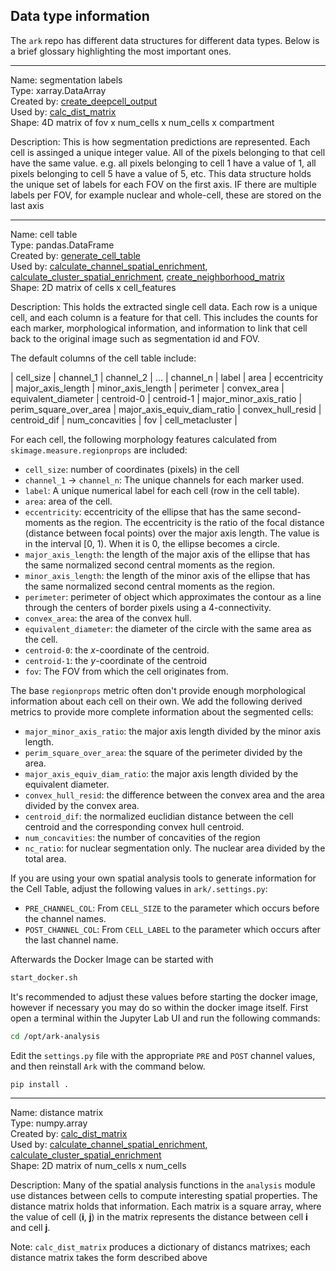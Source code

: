 ## Data type information

The `ark` repo has different data structures for different data types. Below is a brief glossary highlighting the most important ones. 

---

Name: segmentation labels  
Type: xarray.DataArray  
Created by: [create_deepcell_output](https://ark-analysis.readthedocs.io/en/latest/_markdown/ark.utils.html#ark.utils.deepcell_service_utils.create_deepcell_output)  
Used by: [calc_dist_matrix](https://ark-analysis.readthedocs.io/en/latest/_markdown/ark.utils.html#ark.utils.spatial_analysis_utils.calc_dist_matrix)  
Shape: 4D matrix of fov x num_cells x num_cells x compartment  

Description: This is how segmentation predictions are represented. Each cell is assinged a unique integer value. All of the pixels belonging to that cell have the same value. e.g. all pixels belonging to cell 1 have a value of 1, all pixels belonging to cell 5 have a value of 5, etc. This data structure holds the unique set of labels for each FOV on the first axis. IF there are multiple labels per FOV, for example nuclear and whole-cell, these are stored on the last axis

---

Name: cell table  
Type: pandas.DataFrame  
Created by: [generate_cell_table](https://ark-analysis.readthedocs.io/en/latest/_markdown/ark.segmentation.html#ark.segmentation.marker_quantification.generate_cell_table)   
Used by: [calculate_channel_spatial_enrichment](https://ark-analysis.readthedocs.io/en/latest/_markdown/ark.analysis.html#ark.analysis.spatial_analysis.calculate_channel_spatial_enrichment), [calculate_cluster_spatial_enrichment](https://ark-analysis.readthedocs.io/en/latest/_markdown/ark.analysis.html#ark.analysis.spatial_analysis.calculate_channel_spatial_enrichment),
[create_neighborhood_matrix](https://ark-analysis.readthedocs.io/en/latest/_markdown/ark.segmentation.html#ark.segmentation.marker_quantification.generate_cell_data)  
Shape: 2D matrix of cells x cell_features  

Description: This holds the extracted single cell data. Each row is a unique cell, and each column is a feature for that cell. This includes the counts for each marker, morphological information, and information to link that cell back to the original image such as segmentation id and FOV.  


The default columns of the cell table include:

| cell_size | channel_1 | channel_2 | ... | channel_n | label | area | eccentricity | major_axis_length | minor_axis_length | perimeter | convex_area | equivalent_diameter | centroid-0 | centroid-1 | major_minor_axis_ratio | perim_square_over_area | major_axis_equiv_diam_ratio | convex_hull_resid | centroid_dif | num_concavities | fov | cell_metacluster |


For each cell, the following morphology features calculated from `skimage.measure.regionprops` are included:
* `cell_size`: number of coordinates (pixels) in the cell
* `channel_1` -> `channel_n`: The unique channels for each marker used. 
* `label`: A unique numerical label for each cell (row in the cell table). 
* `area`: area of the cell. 
* `eccentricity`: eccentricity of the ellipse that has the same second-moments as the region. The eccentricity is the ratio of the focal distance (distance between focal points) over the major axis length. The value is in the interval [0, 1). When it is 0, the ellipse becomes a circle. 
* `major_axis_length`: the length of the major axis of the ellipse that has the same normalized second central moments as the region. 
* `minor_axis_length`: the length of the minor axis of the ellipse that has the same normalized second central moments as the region. 
* `perimeter`: perimeter of object which approximates the contour as a line through the centers of border pixels using a 4-connectivity. 
* `convex_area`: the area of the convex hull. 
* `equivalent_diameter`: the diameter of the circle with the same area as the cell. 
* `centroid-0`: the $x$-coordinate of the centroid. 
* `centroid-1`: the $y$-coordinate of the centroid 
* `fov`: The FOV from which the cell originates from. 

The base `regionprops` metric often don't provide enough morphological information about each cell on their own. We add the following derived metrics to provide more complete information about the segmented cells:
* `major_minor_axis_ratio`: the major axis length divided by the minor axis length. 
* `perim_square_over_area`: the square of the perimeter divided by the area. 
* `major_axis_equiv_diam_ratio`: the major axis length divided by the equivalent diameter. 
* `convex_hull_resid`: the difference between the convex area and the area divided by the convex area. 
* `centroid_dif`: the normalized euclidian distance between the cell centroid and the corresponding convex hull centroid. 
* `num_concavities`: the number of concavities of the region 
* `nc_ratio`: for nuclear segmentation only. The nuclear area divided by the total area. 

If you are using your own spatial analysis tools to generate information for the Cell Table, adjust the following values in `ark/.settings.py`:
* `PRE_CHANNEL_COL`: From `CELL_SIZE` to the parameter which occurs before the channel names.
* `POST_CHANNEL_COL`: From `CELL_LABEL` to the parameter which occurs after the last channel name.

Afterwards the Docker Image can be started with 
```sh
start_docker.sh
```

It's recommended to adjust these values before starting the docker image, however if necessary you may do so within the docker image itself. First open a terminal within the Jupyter Lab UI and run the following commands:
```sh 
cd /opt/ark-analysis
```

Edit the `settings.py` file with the appropriate `PRE` and `POST` channel values, and then reinstall `Ark` with the command below.

```sh
pip install .
```

---

Name: distance matrix  
Type: numpy.array  
Created by: [calc_dist_matrix](https://ark-analysis.readthedocs.io/en/latest/_markdown/ark.utils.html#ark.utils.spatial_analysis_utils.calc_dist_matrix)   
Used by: [calculate_channel_spatial_enrichment](https://ark-analysis.readthedocs.io/en/latest/_markdown/ark.analysis.html#ark.analysis.spatial_analysis.calculate_channel_spatial_enrichment), [calculate_cluster_spatial_enrichment](https://ark-analysis.readthedocs.io/en/latest/_markdown/ark.analysis.html#ark.analysis.spatial_analysis.calculate_channel_spatial_enrichment)  
Shape: 2D matrix of num_cells x num_cells  

Description: Many of the spatial analysis functions in the `analysis` module use distances between cells to compute interesting spatial properties. The distance matrix holds that information. Each matrix is a square array, where the value of cell (**i**, **j**) in the matrix represents the distance between cell **i** and cell **j**.  

Note: `calc_dist_matrix` produces a dictionary of distancs matrixes; each distance matrix takes the form described above
